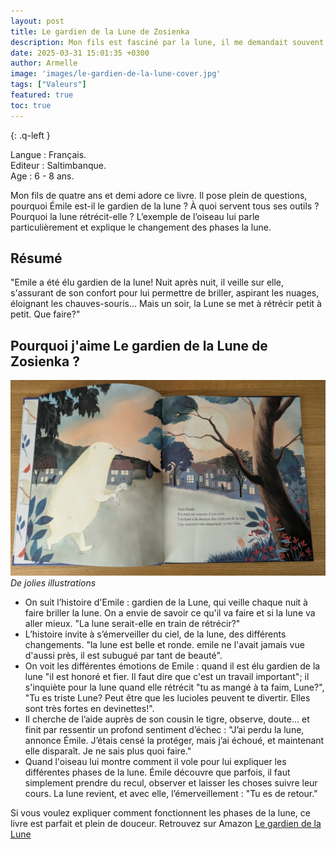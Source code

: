 ```yaml
---
layout: post
title: Le gardien de la Lune de Zosienka 
description: Mon fils est fasciné par la lune, il me demandait souvent pourquoi elle disparaissait parfois. Ce livre, plein de poésie, est vite devenu l’un de ses préférés.
date: 2025-03-31 15:01:35 +0300
author: Armelle
image: 'images/le-gardien-de-la-lune-cover.jpg'
tags: ["Valeurs"]
featured: true
toc: true
---
```


{: .q-left }

Langue : Français.               
Editeur : Saltimbanque.     
Age :  6 - 8 ans.

Mon fils de quatre ans et demi adore ce livre. Il pose plein de questions, pourquoi Émile est-il le gardien de la lune ? À quoi servent tous ses outils ? Pourquoi la lune rétrécit-elle ? L’exemple de l’oiseau lui parle particulièrement et explique le changement des phases la lune. 

## Résumé

"Emile a été élu gardien de la lune! Nuit après nuit, il veille sur elle, s'assurant de son confort pour lui permettre de briller, aspirant les nuages, éloignant les chauves-souris... Mais un soir, la Lune se met à rétrécir petit à petit. Que faire?"

## Pourquoi j'aime Le gardien de la Lune de Zosienka ?

![De jolies illustrations](images/le-gardien-de-la-lune-int.jpg)
*De jolies illustrations*
- On suit l’histoire d'Emile : gardien de la Lune, qui veille chaque nuit à faire briller la lune. On a envie de savoir ce qu'il va faire et si la lune va aller mieux. "La lune serait-elle en train de rétrécir?"
- L’histoire invite à s’émerveiller du ciel, de la lune, des différents changements. "la lune est belle et ronde. emile ne l'avait jamais vue d'aussi près, il est subugué par tant de beauté".
- On voit les différentes émotions de Emile : quand il est élu gardien de la lune "il est honoré et fier. Il faut dire que c'est un travail important"; il s'inquiète pour la lune quand elle rétrécit "tu as mangé à ta faim, Lune?", "Tu es triste Lune? Peut être que les lucioles peuvent te divertir. Elles sont très fortes en devinettes!". 
- Il cherche de l’aide auprès de son cousin le tigre, observe, doute… et finit par ressentir un profond sentiment d’échec : "J’ai perdu la lune, annonce Émile. J’étais censé la protéger, mais j’ai échoué, et maintenant elle disparaît. Je ne sais plus quoi faire."
- Quand l'oiseau lui montre comment il vole pour lui expliquer les différentes phases de la lune. Émile découvre que parfois, il faut simplement prendre du recul, observer et laisser les choses suivre leur cours. La lune revient, et avec elle, l’émerveillement : "Tu es de retour."

Si vous voulez expliquer comment fonctionnent les phases de la lune, ce livre est parfait et plein de douceur. Retrouvez sur Amazon [Le gardien de la Lune](https://amzn.to/4jFuSlQ)